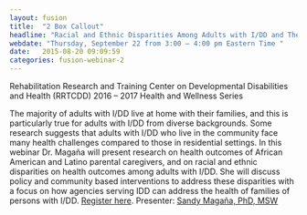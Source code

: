 ```yaml
---
layout: fusion
title:  "2 Box Callout"
headline: "Racial and Ethnic Disparities Among Adults with I/DD and Their Family Caregivers"
webdate: "Thursday, September 22 from 3:00 – 4:00 pm Eastern Time "
date:   2015-08-20 09:09:59
categories: fusion-webinar-2
---
```

<p>Rehabilitation Research and Training Center on Developmental Disabilities and Health (RRTCDD) 2016 – 2017 Health and Wellness Series</p>
<p>The majority of adults with I/DD live at home with their families, and this is particularly true for adults with I/DD from diverse backgrounds. Some research suggests that adults with I/DD who live in the community face many health challenges compared to those in residential settings. In this webinar Dr. Magaña will present research on health outcomes of African American and Latino parental caregivers, and on racial and ethnic disparities on health outcomes among adults with I/DD. She will discuss policy and community based interventions to address these disparities with a focus on how agencies serving IDD can address the health of families of persons with I/DD. <a href="http://bit.ly/2bSnaa8">Register here</a>. 
Presenter: <a href="mailto:maganas@uic.edu">Sandy Magaña, PhD, MSW</a></p>
